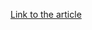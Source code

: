 [Link to the article](https://ti.qianxin.com/blog/articles/Lazarus'-Recent-Attack-Campaign-Targeting-Blockchain-Finance-and-Energy-Sectors/)
